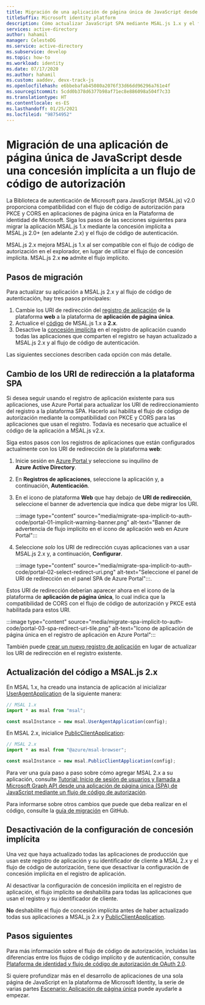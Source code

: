 ```yaml
---
title: Migración de una aplicación de página única de JavaScript desde una concesión implícita a un flujo de código de autorización | Azure
titleSuffix: Microsoft identity platform
description: Cómo actualizar JavaScript SPA mediante MSAL.js 1.x y el flujo de concesión implícita a MSAL.js 2.x, y el flujo de código de autorización mediante la compatibilidad con PKCE y CORS.
services: active-directory
author: hahamil
manager: CelesteDG
ms.service: active-directory
ms.subservice: develop
ms.topic: how-to
ms.workload: identity
ms.date: 07/17/2020
ms.author: hahamil
ms.custom: aaddev, devx-track-js
ms.openlocfilehash: e6bbebafab45080a2076f33d66dd96296a761e4f
ms.sourcegitcommit: 5cdd0b378d6377b98af71ec8e886098a504f7c33
ms.translationtype: HT
ms.contentlocale: es-ES
ms.lasthandoff: 01/25/2021
ms.locfileid: "98754952"
---
```

# <a name="migrate-a-javascript-single-page-app-from-implicit-grant-to-auth-code-flow"></a>Migración de una aplicación de página única de JavaScript desde una concesión implícita a un flujo de código de autorización

La Biblioteca de autenticación de Microsoft para JavaScript (MSAL.js) v2.0 proporciona compatibilidad con el flujo de código de autorización para PKCE y CORS en aplicaciones de página única en la Plataforma de identidad de Microsoft. Siga los pasos de las secciones siguientes para migrar la aplicación MSAL.js 1.x mediante la concesión implícita a MSAL.js 2.0+ (en adelante *2.x*) y el flujo de código de autenticación.

MSAL.js 2.x mejora MSAL.js 1.x al ser compatible con el flujo de código de autorización en el explorador, en lugar de utilizar el flujo de concesión implícita. MSAL.js 2.x **no** admite el flujo implícito.

## <a name="migration-steps"></a>Pasos de migración

Para actualizar su aplicación a MSAL.js 2.x y al flujo de código de autenticación, hay tres pasos principales:

1. Cambie los URI de redirección del [registro de aplicación](#switch-redirect-uris-to-spa-platform) de la plataforma **web** a la plataforma de **aplicación de página única**.
1. Actualice el [código](#switch-redirect-uris-to-spa-platform) de MSAL.js 1.x a **2.x**.
1. Desactive la [concesión implícita](#disable-implicit-grant-settings) en el registro de aplicación cuando todas las aplicaciones que comparten el registro se hayan actualizado a MSAL.js 2.x y al flujo de código de autenticación.

Las siguientes secciones describen cada opción con más detalle.

## <a name="switch-redirect-uris-to-spa-platform"></a>Cambio de los URI de redirección a la plataforma SPA

Si desea seguir usando el registro de aplicación existente para sus aplicaciones, use Azure Portal para actualizar los URI de redireccionamiento del registro a la plataforma SPA. Hacerlo así habilita el flujo de código de autorización mediante la compatibilidad con PKCE y CORS para las aplicaciones que usan el registro. Todavía es necesario que actualice el código de la aplicación a MSAL.js v2.x.

Siga estos pasos con los registros de aplicaciones que están configurados actualmente con los URI de redirección de la plataforma **web**:

1. Inicie sesión en <a href="https://portal.azure.com/" target="_blank">Azure Portal <span class="docon docon-navigate-external x-hidden-focus"></span></a> y seleccione su inquilino de **Azure Active Directory**.
1. En **Registros de aplicaciones**, seleccione la aplicación y, a continuación, **Autenticación**.
1. En el icono de plataforma **Web** que hay debajo de **URI de redirección**, seleccione el banner de advertencia que indica que debe migrar los URI.

    :::image type="content" source="media/migrate-spa-implicit-to-auth-code/portal-01-implicit-warning-banner.png" alt-text="Banner de advertencia de flujo implícito en el icono de aplicación web en Azure Portal":::
1. Seleccione *solo* los URI de redirección cuyas aplicaciones van a usar MSAL.js 2.x y, a continuación, **Configurar**.

    :::image type="content" source="media/migrate-spa-implicit-to-auth-code/portal-02-select-redirect-uri.png" alt-text="Seleccione el panel de URI de redirección en el panel SPA de Azure Portal":::.

Estos URI de redirección deberían aparecer ahora en el icono de la plataforma de **aplicación de página única**, lo cual indica que la compatibilidad de CORS con el flujo de código de autorización y PKCE está habilitada para estos URI.

:::image type="content" source="media/migrate-spa-implicit-to-auth-code/portal-03-spa-redirect-uri-tile.png" alt-text="Icono de aplicación de página única en el registro de aplicación en Azure Portal":::

También puede [crear un nuevo registro de aplicación](scenario-spa-app-registration.md) en lugar de actualizar los URI de redirección en el registro existente.

## <a name="update-your-code-to-msaljs-2x"></a>Actualización del código a MSAL.js 2.x

En MSAL 1.x, ha creado una instancia de aplicación al inicializar [UserAgentApplication][msal-js-useragentapplication] de la siguiente manera:

```javascript
// MSAL 1.x
import * as msal from "msal";

const msalInstance = new msal.UserAgentApplication(config);
```

En MSAL 2.x, inicialice [PublicClientApplication][msal-js-publicclientapplication]:

```javascript
// MSAL 2.x
import * as msal from "@azure/msal-browser";

const msalInstance = new msal.PublicClientApplication(config);
```

Para ver una guía paso a paso sobre cómo agregar MSAL 2.x a su aplicación, consulte [Tutorial: Inicio de sesión de usuarios y llamada a Microsoft Graph API desde una aplicación de página única (SPA) de JavaScript mediante un flujo de código de autorización](tutorial-v2-javascript-auth-code.md).

Para informarse sobre otros cambios que puede que deba realizar en el código, consulte la [guía de migración](https://github.com/AzureAD/microsoft-authentication-library-for-js/blob/dev/lib/msal-browser/docs/v1-migration.md) en GitHub.

## <a name="disable-implicit-grant-settings"></a>Desactivación de la configuración de concesión implícita

Una vez que haya actualizado todas las aplicaciones de producción que usan este registro de aplicación y su identificador de cliente a MSAL 2.x y el flujo de código de autorización, tiene que desactivar la configuración de concesión implícita en el registro de aplicación.

Al desactivar la configuración de concesión implícita en el registro de aplicación, el flujo implícito se deshabilita para todas las aplicaciones que usan el registro y su identificador de cliente.

**No** deshabilite el flujo de concesión implícita antes de haber actualizado todas sus aplicaciones a MSAL.js 2.x y [PublicClientApplication][msal-js-publicclientapplication].

## <a name="next-steps"></a>Pasos siguientes

Para más información sobre el flujo de código de autorización, incluidas las diferencias entre los flujos de código implícito y de autenticación, consulte [Plataforma de identidad y flujo de código de autorización de OAuth 2.0](v2-oauth2-auth-code-flow.md).

Si quiere profundizar más en el desarrollo de aplicaciones de una sola página de JavaScript en la plataforma de Microsoft Identity, la serie de varias partes [Escenario: Aplicación de página única](scenario-spa-overview.md) puede ayudarle a empezar.

<!-- LINKS - external -->
[msal-js-useragentapplication]: https://azuread.github.io/microsoft-authentication-library-for-js/ref/msal-core/modules/_useragentapplication_.html
[msal-js-publicclientapplication]: https://azuread.github.io/microsoft-authentication-library-for-js/ref/msal-browser/classes/_src_app_publicclientapplication_.publicclientapplication.html
